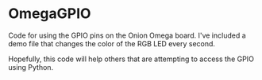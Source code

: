 # OmegaGPIO
Code for using the GPIO pins on the Onion Omega board. I've included a demo file that changes
the color of the RGB LED every second.

Hopefully, this code will help others that are attempting to access the GPIO using Python.
